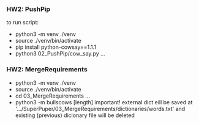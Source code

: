 ### HW2: PushPip
to run script:
- python3 -m venv ./venv
- source ./venv/bin/activate
- pip install python-cowsay==1.1.1
- python3 02_PushPip/cow_say.py ... 

### HW2: MergeRequirements
- python3 -m venv ./venv
- source ./venv/bin/activate
- cd 03_MergeRequirements ... 
- python3 -m bullscows <dictionary> [length]
    important! external dict eill be saved at '.../SuperPuper/03_MergeRequirements/dictionaries/words.txt'
    and existing (previous) dicionary file will be deleted
